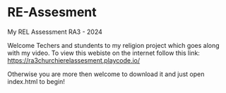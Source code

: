 # RE-Assesment
My REL Assessment RA3 - 2024

Welcome Techers and stundents to my religion project which goes along with my video. To view this webiste on the internet follow this link:
https://ra3churchierelassesment.playcode.io/

Otherwise you are more then welcome to download it and just open index.html to begin!